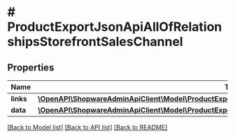 # # ProductExportJsonApiAllOfRelationshipsStorefrontSalesChannel

## Properties

Name | Type | Description | Notes
------------ | ------------- | ------------- | -------------
**links** | [**\OpenAPI\ShopwareAdminApiClient\Model\ProductExportJsonApiAllOfRelationshipsStorefrontSalesChannelLinks**](ProductExportJsonApiAllOfRelationshipsStorefrontSalesChannelLinks.md) |  | [optional]
**data** | [**\OpenAPI\ShopwareAdminApiClient\Model\ProductExportJsonApiAllOfRelationshipsStorefrontSalesChannelData**](ProductExportJsonApiAllOfRelationshipsStorefrontSalesChannelData.md) |  | [optional]

[[Back to Model list]](../../README.md#models) [[Back to API list]](../../README.md#endpoints) [[Back to README]](../../README.md)
